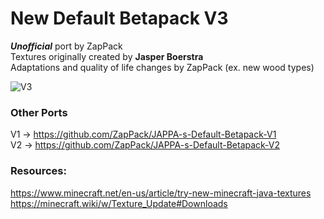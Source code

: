 # New Default Betapack V3
***Unofficial*** port by ZapPack<br>
Textures originally created by **Jasper Boerstra**<br>
Adaptations and quality of life changes by ZapPack (ex. new wood types)

![V3]()

### Other Ports
V1 -> https://github.com/ZapPack/JAPPA-s-Default-Betapack-V1<br>
V2 -> https://github.com/ZapPack/JAPPA-s-Default-Betapack-V2<br>

### Resources:
https://www.minecraft.net/en-us/article/try-new-minecraft-java-textures<br>
https://minecraft.wiki/w/Texture_Update#Downloads
